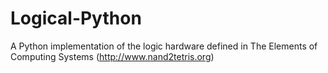 Logical-Python
==============

A Python implementation of the logic hardware defined in The Elements of Computing Systems (http://www.nand2tetris.org)
